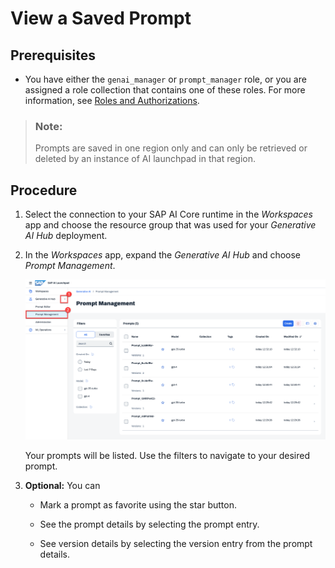 <!-- loiod07a272b22234d7a920f942a3d280c51 -->

# View a Saved Prompt



<a name="loiod07a272b22234d7a920f942a3d280c51__prereq_yxf_gyb_rzb"/>

## Prerequisites

-   You have either the `genai_manager` or `prompt_manager` role, or you are assigned a role collection that contains one of these roles. For more information, see [Roles and Authorizations](roles-and-authorizations-4ef8499.md).


> ### Note:  
> Prompts are saved in one region only and can only be retrieved or deleted by an instance of AI launchpad in that region.



<a name="loiod07a272b22234d7a920f942a3d280c51__steps_zr4_pq5_jzb"/>

## Procedure

1.  Select the connection to your SAP AI Core runtime in the *Workspaces* app and choose the resource group that was used for your *Generative AI Hub* deployment.

2.  In the *Workspaces* app, expand the *Generative AI Hub* and choose *Prompt Management*.

    ![](images/find_prompt_bf9167e.png)

    Your prompts will be listed. Use the filters to navigate to your desired prompt.

3.  **Optional:** You can

    -   Mark a prompt as favorite using the star button.

    -   See the prompt details by selecting the prompt entry.

    -   See version details by selecting the version entry from the prompt details.



